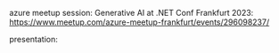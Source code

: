 azure meetup session: Generative AI at .NET Conf Frankfurt 2023: https://www.meetup.com/azure-meetup-frankfurt/events/296098237/

presentation: 
